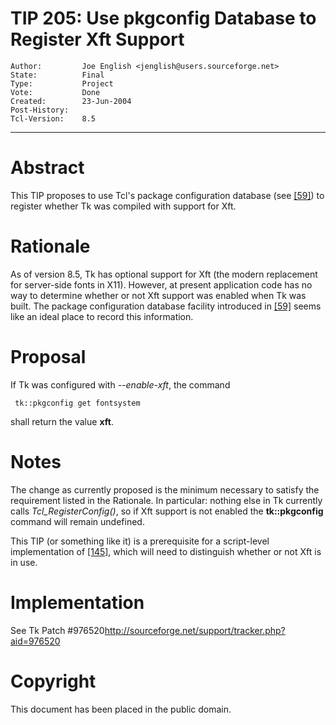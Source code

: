 # TIP 205: Use pkgconfig Database to Register Xft Support
	Author:         Joe English <jenglish@users.sourceforge.net>
	State:          Final
	Type:           Project
	Vote:           Done
	Created:        23-Jun-2004
	Post-History:   
	Tcl-Version:    8.5
-----

# Abstract

This TIP proposes to use Tcl's package configuration database \(see
[[59]](59.md)\) to register whether Tk was compiled with support for Xft.

# Rationale

As of version 8.5, Tk has optional support for Xft \(the modern
replacement for server-side fonts in X11\).  However, at present
application code has no way to determine whether or not Xft support
was enabled when Tk was built.  The package configuration database
facility introduced in [[59]](59.md) seems like an ideal place to record this
information.

# Proposal

If Tk was configured with _--enable-xft_, the command

	 tk::pkgconfig get fontsystem

shall return the value **xft**.

# Notes

The change as currently proposed is the minimum necessary to satisfy
the requirement listed in the Rationale.  In particular: nothing else
in Tk currently calls _Tcl\_RegisterConfig\(\)_, so if Xft support is
not enabled the **tk::pkgconfig** command will remain undefined.

This TIP \(or something like it\) is a prerequisite for a script-level implementation of [[145]](145.md), which will need to distinguish whether or not Xft is in use.

# Implementation

See Tk Patch \#976520<http://sourceforge.net/support/tracker.php?aid=976520> 

# Copyright

This document has been placed in the public domain.

